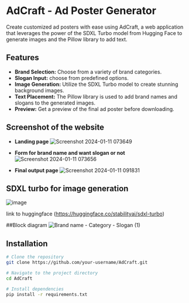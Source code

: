 # AdCraft - Ad Poster Generator

Create customized ad posters with ease using AdCraft, a web application that leverages the power of the SDXL Turbo model from Hugging Face to generate images and the Pillow library to add text.

## Features

- **Brand Selection:** Choose from a variety of brand categories.
- **Slogan Input:** choose from predefined options.
- **Image Generation:** Utilize the SDXL Turbo model to create stunning background images.
- **Text Placement:** The Pillow library is used to add brand names and slogans to the generated images.
- **Preview:** Get a preview of the final ad poster before downloading.

## Screenshot of the website

- **Landing page**
![Screenshot 2024-01-11 073649](https://github.com/jai2992/adcraft/assets/136327019/b78e2988-ed96-4ac2-a00f-e33087723424)

- **Form for brand name and want slogan or not**
![Screenshot 2024-01-11 073656](https://github.com/jai2992/adcraft/assets/136327019/9cf83157-5b86-4116-9001-c469e9738a75)

- **Final output page**
![Screenshot 2024-01-11 091831](https://github.com/jai2992/adcraft/assets/136327019/38e29caf-6ee8-4610-b4db-7975d3b9b270)

## SDXL turbo for image generation
![image](https://github.com/jai2992/adcraft/assets/136327019/cb82210b-3c97-444c-8e8c-455cb822304d)

link to huggingface (https://huggingface.co/stabilityai/sdxl-turbo)

##Block diagram
![Brand name - Category - Slogan (1)](https://github.com/jai2992/adcraft/assets/136327019/37d168a4-4d52-4848-9c4b-7024e321516c)


## Installation

```bash
# Clone the repository
git clone https://github.com/your-username/AdCraft.git

# Navigate to the project directory
cd AdCraft

# Install dependencies
pip install -r requirements.txt

